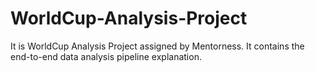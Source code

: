 # WorldCup-Analysis-Project
It is WorldCup Analysis Project  assigned by Mentorness. It contains the end-to-end data analysis pipeline explanation.

